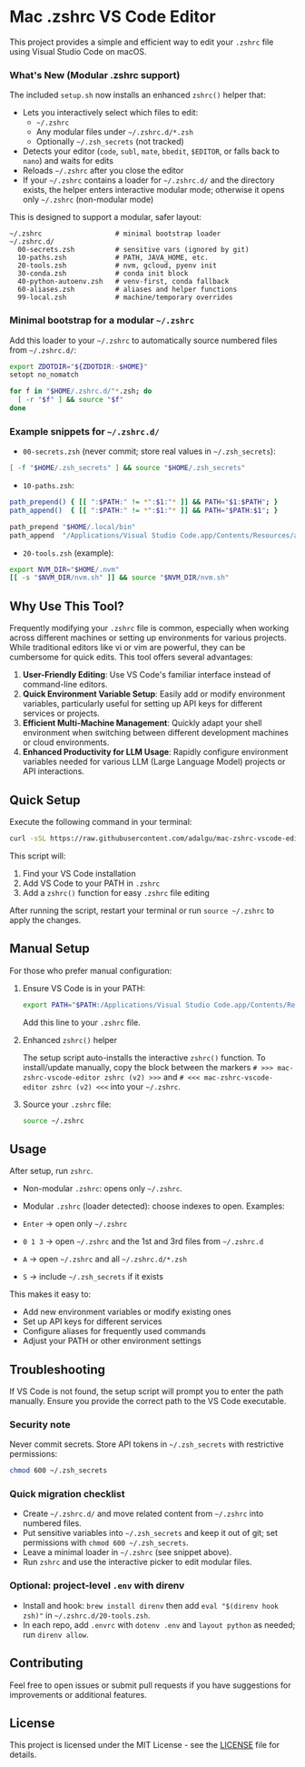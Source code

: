 # Mac .zshrc VS Code Editor

This project provides a simple and efficient way to edit your `.zshrc` file using Visual Studio Code on macOS.

### What's New (Modular .zshrc support)

The included `setup.sh` now installs an enhanced `zshrc()` helper that:

- Lets you interactively select which files to edit:
  - `~/.zshrc`
  - Any modular files under `~/.zshrc.d/*.zsh`
  - Optionally `~/.zsh_secrets` (not tracked)
- Detects your editor (`code`, `subl`, `mate`, `bbedit`, `$EDITOR`, or falls back to `nano`) and waits for edits
- Reloads `~/.zshrc` after you close the editor
- If your `~/.zshrc` contains a loader for `~/.zshrc.d/` and the directory exists, the helper enters interactive modular mode; otherwise it opens only `~/.zshrc` (non-modular mode)

This is designed to support a modular, safer layout:

```
~/.zshrc                  # minimal bootstrap loader
~/.zshrc.d/
  00-secrets.zsh          # sensitive vars (ignored by git)
  10-paths.zsh            # PATH, JAVA_HOME, etc.
  20-tools.zsh            # nvm, gcloud, pyenv init
  30-conda.zsh            # conda init block
  40-python-autoenv.zsh   # venv-first, conda fallback
  60-aliases.zsh          # aliases and helper functions
  99-local.zsh            # machine/temporary overrides
```

### Minimal bootstrap for a modular `~/.zshrc`

Add this loader to your `~/.zshrc` to automatically source numbered files from `~/.zshrc.d/`:

```bash
export ZDOTDIR="${ZDOTDIR:-$HOME}"
setopt no_nomatch

for f in "$HOME/.zshrc.d/"*.zsh; do
  [ -r "$f" ] && source "$f"
done
```

### Example snippets for `~/.zshrc.d/`

- `00-secrets.zsh` (never commit; store real values in `~/.zsh_secrets`):

```bash
[ -f "$HOME/.zsh_secrets" ] && source "$HOME/.zsh_secrets"
```

- `10-paths.zsh`:

```bash
path_prepend() { [[ ":$PATH:" != *":$1:"* ]] && PATH="$1:$PATH"; }
path_append()  { [[ ":$PATH:" != *":$1:"* ]] && PATH="$PATH:$1"; }

path_prepend "$HOME/.local/bin"
path_append  "/Applications/Visual Studio Code.app/Contents/Resources/app/bin"
```

- `20-tools.zsh` (example):

```bash
export NVM_DIR="$HOME/.nvm"
[[ -s "$NVM_DIR/nvm.sh" ]] && source "$NVM_DIR/nvm.sh"
```

## Why Use This Tool?

Frequently modifying your `.zshrc` file is common, especially when working across different machines or setting up environments for various projects. While traditional editors like vi or vim are powerful, they can be cumbersome for quick edits. This tool offers several advantages:

1. **User-Friendly Editing**: Use VS Code's familiar interface instead of command-line editors.
2. **Quick Environment Variable Setup**: Easily add or modify environment variables, particularly useful for setting up API keys for different services or projects.
3. **Efficient Multi-Machine Management**: Quickly adapt your shell environment when switching between different development machines or cloud environments.
4. **Enhanced Productivity for LLM Usage**: Rapidly configure environment variables needed for various LLM (Large Language Model) projects or API interactions.

## Quick Setup

Execute the following command in your terminal:

```bash
curl -sSL https://raw.githubusercontent.com/adalgu/mac-zshrc-vscode-editor/main/setup.sh | bash
```

This script will:

1. Find your VS Code installation
2. Add VS Code to your PATH in `.zshrc`
3. Add a `zshrc()` function for easy `.zshrc` file editing

After running the script, restart your terminal or run `source ~/.zshrc` to apply the changes.

## Manual Setup

For those who prefer manual configuration:

1. Ensure VS Code is in your PATH:

   ```bash
   export PATH="$PATH:/Applications/Visual Studio Code.app/Contents/Resources/app/bin"
   ```

   Add this line to your `.zshrc` file.

2. Enhanced `zshrc()` helper

   The setup script auto-installs the interactive `zshrc()` function. To install/update manually, copy the block between the markers `# >>> mac-zshrc-vscode-editor zshrc (v2) >>>` and `# <<< mac-zshrc-vscode-editor zshrc (v2) <<<` into your `~/.zshrc`.

3. Source your `.zshrc` file:
   ```bash
   source ~/.zshrc
   ```

## Usage

After setup, run `zshrc`.

- Non-modular `.zshrc`: opens only `~/.zshrc`.
- Modular `.zshrc` (loader detected): choose indexes to open. Examples:

- `Enter` → open only `~/.zshrc`
- `0 1 3` → open `~/.zshrc` and the 1st and 3rd files from `~/.zshrc.d`
- `A` → open `~/.zshrc` and all `~/.zshrc.d/*.zsh`
- `S` → include `~/.zsh_secrets` if it exists

This makes it easy to:

- Add new environment variables or modify existing ones
- Set up API keys for different services
- Configure aliases for frequently used commands
- Adjust your PATH or other environment settings

## Troubleshooting

If VS Code is not found, the setup script will prompt you to enter the path manually. Ensure you provide the correct path to the VS Code executable.

### Security note

Never commit secrets. Store API tokens in `~/.zsh_secrets` with restrictive permissions:

```bash
chmod 600 ~/.zsh_secrets
```

### Quick migration checklist

- Create `~/.zshrc.d/` and move related content from `~/.zshrc` into numbered files.
- Put sensitive variables into `~/.zsh_secrets` and keep it out of git; set permissions with `chmod 600 ~/.zsh_secrets`.
- Leave a minimal loader in `~/.zshrc` (see snippet above).
- Run `zshrc` and use the interactive picker to edit modular files.

### Optional: project-level `.env` with direnv

- Install and hook: `brew install direnv` then add `eval "$(direnv hook zsh)"` in `~/.zshrc.d/20-tools.zsh`.
- In each repo, add `.envrc` with `dotenv .env` and `layout python` as needed; run `direnv allow`.

## Contributing

Feel free to open issues or submit pull requests if you have suggestions for improvements or additional features.

## License

This project is licensed under the MIT License - see the [LICENSE](LICENSE) file for details.
